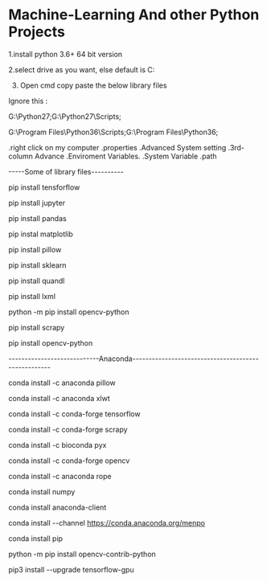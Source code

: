 # Machine-Learning And other Python Projects 

1.install python 3.6+ 64 bit version 

2.select drive as you want, else default is C: 

3. Open cmd copy paste the below library files
 
 Ignore this :
 
 G:\Python27;G:\Python27\Scripts; 
 
 G:\Program Files\Python36\Scripts\;G:\Program Files\Python36\;
 
.right click on my computer 
.properties 
.Advanced System setting 
.3rd-column Advance
.Enviroment Variables.
.System Variable
.path 
 
-----Some of library files----------

pip install tensforflow

pip install jupyter

pip install pandas

pip instal matplotlib

pip install pillow

pip install  sklearn

pip install quandl

pip install lxml 

python -m pip install opencv-python

pip install scrapy 

pip install opencv-python

----------------------------Anaconda----------------------------------------------------

conda install -c anaconda pillow 

conda install -c anaconda xlwt

conda install -c conda-forge tensorflow 

conda install -c conda-forge scrapy 

conda install -c bioconda pyx 

conda install -c conda-forge opencv

conda install -c anaconda rope 

conda install numpy

conda install anaconda-client

conda install --channel https://conda.anaconda.org/menpo 

conda install pip

python -m pip install opencv-contrib-python

pip3 install --upgrade tensorflow-gpu


